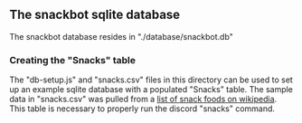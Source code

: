 ## The snackbot sqlite database

The snackbot database resides in "./database/snackbot.db"

### Creating the "Snacks" table

The "db-setup.js" and "snacks.csv" files in this directory can be used to set up an example sqlite database with a populated "Snacks" table. The sample data in "snacks.csv" was pulled from a [list of snack foods on wikipedia](https://en.wikipedia.org/wiki/List_of_snack_foods). This table is necessary to properly run the discord "snacks" command.
